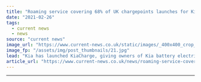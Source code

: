 ```yaml
---
title: "Roaming service covering 68% of UK chargepoints launches for Kia EV customers"
date: "2021-02-26"
tags: 
  - current news
  - news
source: "current news"
image_url: "https://www.current-news.co.uk/static/images/_400x400_crop_center-center/KiaCharge-roaming-image-Kia.jpg"
image_fp: "/assets/img/post_thumbnails/21.jpg"
lead: "​Kia has launched KiaCharge, giving owners of Kia battery electric vehicles (BEVs) and plug-in hybrid vehicles (PHEV) access to over 13,900 chargers across the UK from a single account."
article_url: "https://www.current-news.co.uk/news/roaming-service-covering-68-of-uk-chargepoints-launches-for-kia-ev-customers?utm_source=rss-feeds&utm_medium=rss&utm_campaign=rss"
---
```


---
